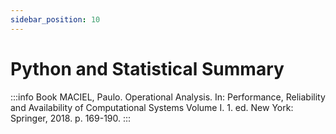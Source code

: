 ```yaml
---
sidebar_position: 10
---
```


# Python and Statistical Summary


:::info Book
MACIEL, Paulo. Operational Analysis. In: Performance, Reliability and Availability of Computational Systems Volume I. 1. ed. New York: Springer, 2018. p. 169-190.
:::

